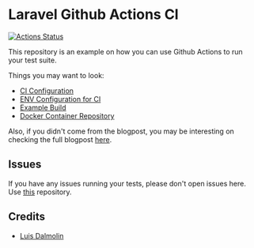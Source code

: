 # Laravel Github Actions CI

[![Actions Status](https://github.com/luisdalmolin/laravel-ci-test/workflows/CI/badge.svg)](https://github.com/luisdalmolin/laravel-ci-test/actions)

This repository is an example on how you can use Github Actions to run your test suite.

Things you may want to look:

* [CI Configuration](https://github.com/luisdalmolin/laravel-ci-test/blob/master/.github/workflows/ci.yaml)
* [ENV Configuration for CI](https://github.com/luisdalmolin/laravel-ci-test/blob/master/.env.ci)
* [Example Build](https://github.com/luisdalmolin/laravel-ci-test/runs/276215112)
* [Docker Container Repository](https://github.com/kirschbaum-development/laravel-test-runner-container)

Also, if you didn't come from the blogpost, you may be interesting on checking the full blogpost [here](https://kirschbaumdevelopment.com/news-articles/using-github-actions-to-setup-ci-cd-with-laravel-and-mysql).

## Issues

If you have any issues running your tests, please don't open issues here. Use [this](https://github.com/kirschbaum-development/laravel-test-runner-container) repository.

## Credits

- [Luis Dalmolin](https://github.com/luisdalmolin)

